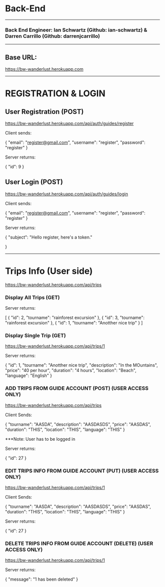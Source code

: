 # Back-End
--- 

### Back End Engineer: Ian Schwartz (Github: ian-schwartz) & Darren Carrillo (Github: darrenjcarrillo)

---

Base URL: 
--
https://bw-wanderlust.herokuapp.com

---

# REGISTRATION & LOGIN

## User Registration (POST)
https://bw-wanderlust.herokuapp.com/api/auth/guides/register

Client sends: 

{
	  "email": "register@gmail.com",
    "username": "register",
    "password": "register"
}


Server returns: 

{
  "id": 9
}

## User Login (POST)

https://bw-wanderlust.herokuapp.com/api/auth/guides/login

Client sends: 

{
	  "email": "register@gmail.com",
    "username": "register",
    "password": "register"
}

Server returns:

{
  "subject": "Hello register, here's a token."
  
}

--- 

# Trips Info (User side)

https://bw-wanderlust.herokuapp.com/api/trips

### Display All Trips (GET)

Server returns:

[
  {
    "id": 2,
    "tourname": "rainforest excursion"
  },
  {
    "id": 3,
    "tourname": "rainforest excursion"
  },
  {
    "id": 1,
    "tourname": "Anotther nice trip"
  }
]

### Display Single Trip (GET)

https://bw-wanderlust.herokuapp.com/api/trips/1

Server returns:

{
  "id": 1,
  "tourname": "Anotther nice trip",
  "description": "In the MOuntains",
  "price": "40 per hour",
  "duration": "4 hours",
  "location": "Beach",
  "language": "English"
}

### ADD TRIPS FROM GUIDE ACCOUNT (POST) (USER ACCESS ONLY)

https://bw-wanderlust.herokuapp.com/api/trips

Client Sends: 

{
  "tourname": "AASDA",
  "description": "AASDASDS",
  "price": "AASDAS",
  "duration": "THIS",
  "location": "THIS",
  "language": "THIS"
}

***Note: User has to be logged in

Server returns: 

{
  "id": 27
}

### EDIT TRIPS INFO FROM GUIDE ACCOUNT (PUT) (USER ACCESS ONLY)

https://bw-wanderlust.herokuapp.com/api/trips/1

Client Sends: 

{
  "tourname": "AASDA",
  "description": "AASDASDS",
  "price": "AASDAS",
  "duration": "THIS",
  "location": "THIS",
  "language": "THIS"
}

Server returns: 

{
  "id": 27
}

### DELETE TRIPS INFO FROM GUIDE ACCOUNT (DELETE) (USER ACCESS ONLY)

https://bw-wanderlust.herokuapp.com/api/trips/1

Server returns:

{
  "message": "1 has been deleted"
}




